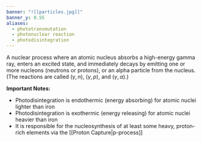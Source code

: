 ```yaml
---
banner: "![[particles.jpg]]"
banner_y: 0.55
aliases:
  - phototransmutation
  - photonuclear reaction
  - photodisintegration
---
```

A nuclear process where an atomic nucleus absorbs a high-energy gamma ray, enters an excited state, and immediately decays by emitting one or more nucleons (neutrons or protons), or an alpha particle from the nucleus. (The reactions are called $\left( \gamma, \, n \right)$, $\left( \gamma, \, p \right)$, and $\left( \gamma, \, \alpha \right)$.)

**Important Notes:**

- Photodisintegration is endothermic (energy absorbing) for atomic nuclei lighter than iron
- Photodisintegration is exothermic (energy releasing) for atomic nuclei heavier than iron
- It is responsible for the nucleosynthesis of at least some heavy, proton-rich elements via the [[Proton Capture|p-process]]